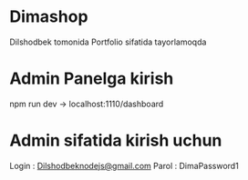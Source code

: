 # Dimashop 
Dilshodbek tomonida Portfolio sifatida tayorlamoqda
# Admin Panelga kirish
npm run dev -> localhost:1110/dashboard
# Admin sifatida kirish uchun
Login : Dilshodbeknodejs@gmail.com
Parol : DimaPassword1